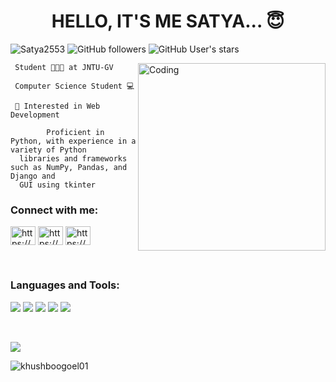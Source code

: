 <h1 align="center"><b>HELLO, IT'S ME SATYA... 😇</b></h1>

 <img src="https://komarev.com/ghpvc/?username=Satya2553&label=Profile%20views&color=0e75b6&style=flat" alt="Satya2553" /> ![GitHub followers](https://img.shields.io/github/followers/Satya2553) ![GitHub User's stars](https://img.shields.io/github/stars/Satya2553)


<img align="right" alt="Coding" width="300" src="https://media.istockphoto.com/id/1371339413/photo/co-working-team-meeting-concept-businessman-using-smart-phone-and-digital-tablet-and-laptop.jpg?b=1&s=170667a&w=0&k=20&c=GnW36mPEYr3TRpPZNLtT75u8v2HOczvRxGckWUN3hVg=">
     
     Student 🧑🏻‍🎓 at JNTU-GV
     
     Computer Science Student 💻
     
     👀 Interested in Web Development
     
            Proficient in Python, with experience in a variety of Python
      libraries and frameworks such as NumPy, Pandas, and Django and 
      GUI using tkinter


<h3 align="left">Connect with me:</h3>
<p align="left">
<a href="https://www.linkedin.com/in/mareedu-satyanarayana-686b54205" target="blank"><img align="center" src="https://cdn-icons-png.flaticon.com/512/145/145807.png" alt="https://www.linkedin.com/in/mareedu-satyanarayana-686b54205/" height="30" width="40" /></a>
<a href="https://www.facebook.com/satyanarayana.m.9047" target="blank"><img align="center" src="https://cdn1.iconfinder.com/data/icons/logotypes/32/circle-facebook_-512.png" alt="https://www.facebook.com/satyanarayana.m.9047" height="30" width="40" /></a>
<a href="https://www.instagram.com/satyanarayana._.m/" target="blank"><img align="center" src="https://w7.pngwing.com/pngs/722/1011/png-transparent-logo-icon-instagram-logo-instagram-logo-purple-violet-text-thumbnail.png" alt="https://www.instagram.com/satyanarayana._.m/" height="30" width="40" /></a>
</p><br> 

<h3 align="left">Languages and Tools:</h3>

<img src="https://img.shields.io/badge/HTML5-E34F26?style=for-the-badge&logo=html5&logoColor=white"> <img src="https://img.shields.io/badge/CSS3-1572B6?style=for-the-badge&logo=css3&logoColor=white"> <img src="https://img.shields.io/badge/JavaScript-323330?style=for-the-badge&logo=javascript&logoColor=F7DF1E"> <img src="https://img.shields.io/badge/Django-339933?style=for-the-badge&logo=django&logoColor=306AF9%22"> <img src="https://img.shields.io/badge/Python-000000?style=for-the-badge&logo=python&logoColor=white"> 


<br><p><img align="center" src="https://github-readme-stats.vercel.app/api?username=Satya2553&theme=blue-green&show_icons=true" ></p>
    
<p><img align="center" src="https://github-readme-stats.vercel.app/api/top-langs?username=Satya2553&theme=outrun&show_icons=true&locale=en&layout=compact" alt="khushboogoel01" /></p>


